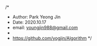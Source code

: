 /* 
 * Author: Park Yeong Jin
 * Date: 2020.10.17
 * email: youngjin988@gmail.com
 * 
 * https://github.com/yogjin/Algorithm
 */
